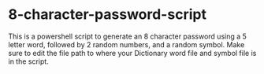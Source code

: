 # 8-character-password-script
This is a powershell script to generate an 8 character password using a 5 letter word, followed by 2 random numbers, and a random symbol.
Make sure to edit the file path to where your Dictionary word file and symbol file is in the script.
